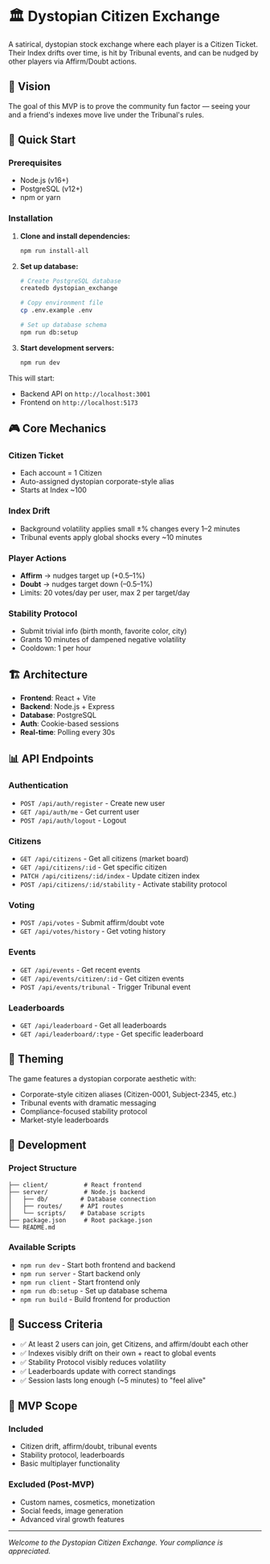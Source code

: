 # 🏛️ Dystopian Citizen Exchange

A satirical, dystopian stock exchange where each player is a Citizen Ticket. Their Index drifts over time, is hit by Tribunal events, and can be nudged by other players via Affirm/Doubt actions.

## 🎯 Vision

The goal of this MVP is to prove the community fun factor — seeing your and a friend's indexes move live under the Tribunal's rules.

## 🚀 Quick Start

### Prerequisites
- Node.js (v16+)
- PostgreSQL (v12+)
- npm or yarn

### Installation

1. **Clone and install dependencies:**
   ```bash
   npm run install-all
   ```

2. **Set up database:**
   ```bash
   # Create PostgreSQL database
   createdb dystopian_exchange
   
   # Copy environment file
   cp .env.example .env
   
   # Set up database schema
   npm run db:setup
   ```

3. **Start development servers:**
   ```bash
   npm run dev
   ```

This will start:
- Backend API on `http://localhost:3001`
- Frontend on `http://localhost:5173`

## 🎮 Core Mechanics

### Citizen Ticket
- Each account = 1 Citizen
- Auto-assigned dystopian corporate-style alias
- Starts at Index ~100

### Index Drift
- Background volatility applies small ±% changes every 1–2 minutes
- Tribunal events apply global shocks every ~10 minutes

### Player Actions
- **Affirm** → nudges target up (+0.5–1%)
- **Doubt** → nudges target down (–0.5–1%)
- Limits: 20 votes/day per user, max 2 per target/day

### Stability Protocol
- Submit trivial info (birth month, favorite color, city)
- Grants 10 minutes of dampened negative volatility
- Cooldown: 1 per hour

## 🏗️ Architecture

- **Frontend**: React + Vite
- **Backend**: Node.js + Express
- **Database**: PostgreSQL
- **Auth**: Cookie-based sessions
- **Real-time**: Polling every 30s

## 📊 API Endpoints

### Authentication
- `POST /api/auth/register` - Create new user
- `GET /api/auth/me` - Get current user
- `POST /api/auth/logout` - Logout

### Citizens
- `GET /api/citizens` - Get all citizens (market board)
- `GET /api/citizens/:id` - Get specific citizen
- `PATCH /api/citizens/:id/index` - Update citizen index
- `POST /api/citizens/:id/stability` - Activate stability protocol

### Voting
- `POST /api/votes` - Submit affirm/doubt vote
- `GET /api/votes/history` - Get voting history

### Events
- `GET /api/events` - Get recent events
- `GET /api/events/citizen/:id` - Get citizen events
- `POST /api/events/tribunal` - Trigger Tribunal event

### Leaderboards
- `GET /api/leaderboard` - Get all leaderboards
- `GET /api/leaderboard/:type` - Get specific leaderboard

## 🎨 Theming

The game features a dystopian corporate aesthetic with:
- Corporate-style citizen aliases (Citizen-0001, Subject-2345, etc.)
- Tribunal events with dramatic messaging
- Compliance-focused stability protocol
- Market-style leaderboards

## 🔧 Development

### Project Structure
```
├── client/          # React frontend
├── server/          # Node.js backend
│   ├── db/         # Database connection
│   ├── routes/     # API routes
│   └── scripts/    # Database scripts
├── package.json     # Root package.json
└── README.md
```

### Available Scripts
- `npm run dev` - Start both frontend and backend
- `npm run server` - Start backend only
- `npm run client` - Start frontend only
- `npm run db:setup` - Set up database schema
- `npm run build` - Build frontend for production

## 🎯 Success Criteria

- ✅ At least 2 users can join, get Citizens, and affirm/doubt each other
- ✅ Indexes visibly drift on their own + react to global events
- ✅ Stability Protocol visibly reduces volatility
- ✅ Leaderboards update with correct standings
- ✅ Session lasts long enough (~5 minutes) to "feel alive"

## 🚧 MVP Scope

### Included
- Citizen drift, affirm/doubt, tribunal events
- Stability protocol, leaderboards
- Basic multiplayer functionality

### Excluded (Post-MVP)
- Custom names, cosmetics, monetization
- Social feeds, image generation
- Advanced viral growth features

---

*Welcome to the Dystopian Citizen Exchange. Your compliance is appreciated.*